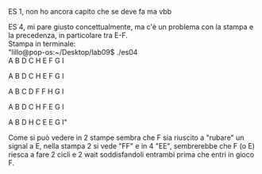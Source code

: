 ES 1, non ho ancora capito che se deve fa ma vbb  
  
ES 4, mi pare giusto concettualmente, ma c'è un problema con la stampa e la precedenza, in particolare tra E-F.  
Stampa in terminale:  
"lillo@pop-os:~/Desktop/lab09$ ./es04  
A
B
D
C
H
E
F
G
I
  

A
B
D
C
H
E
F
G
I
  

A
B
C
D
F
F
H
G
I
  
  
A
B
D
C
H
F
E
G
I
  

A
B
D
H
C
E
E
G
I"
  
Come si può vedere in 2 stampe sembra che F sia riuscito a "rubare" un signal a E, nella stampa 2 si vede "FF"  e in 4 "EE", sembrerebbe che F (o E) riesca a fare 2 cicli e 2 wait soddisfandoli entrambi prima che entri in gioco F.
